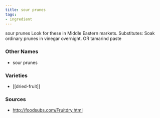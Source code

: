 ```yaml
---
title: sour prunes
tags:
- ingredient
---
```

sour prunes Look for these in Middle Eastern markets. Substitutes: Soak ordinary prunes in vinegar overnight. OR tamarind paste

### Other Names

* sour prunes

### Varieties

* [[dried-fruit]]

### Sources
* http://foodsubs.com/Fruitdry.html
